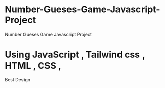 # Number-Gueses-Game-Javascript-Project
Number Gueses Game Javascript Project

# Using JavaScript , Tailwind css , HTML , CSS , 

Best Design
